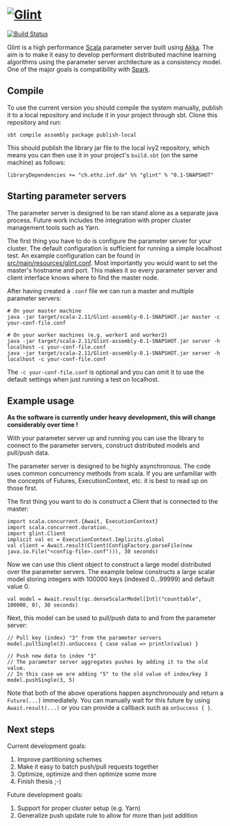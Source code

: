 # [![Glint](https://github.com/rjagerman/glint/wiki/images/glint-logo-small.png "Glint")](https://github.com/rjagerman/glint)
[![Build Status](https://travis-ci.org/rjagerman/glint.svg?branch=add-ci-testing)](https://travis-ci.org/rjagerman/glint)

Glint is a high performance [Scala](http://www.scala-lang.org/) parameter server built using [Akka](http://akka.io/).
The aim is to make it easy to develop performant distributed machine learning algorithms using the parameter server architecture as a consistency model. One of the major goals is compatibility with [Spark](http://spark.apache.org/).

## Compile
To use the current version you should compile the system manually, publish it to a local repository and include it in your project through sbt. Clone this repository and run:

    sbt compile assembly package publish-local

This should publish the library jar file to the local ivy2 repository, which means you can then use it in your project's `build.sbt` (on the same machine) as follows:

    libraryDependencies += "ch.ethz.inf.da" %% "glint" % "0.1-SNAPSHOT"

## Starting parameter servers

The parameter server is designed to be ran stand alone as a separate java process. Future work includes the integration with proper cluster management tools such as Yarn.

The first thing you have to do is configure the parameter server for your cluster. The default configuration is sufficient for running a simple localhost test. An example configuration can be found in [src/main/resources/glint.conf](src/main/resources/glint.conf). Most importantly you would want to set the master's hostname and port. This makes it so every parameter server and client interface knows where to find the master node.

After having created a `.conf` file we can run a master and multiple parameter servers:

    # On your master machine
    java -jar target/scala-2.11/Glint-assembly-0.1-SNAPSHOT.jar master -c your-conf-file.conf

    # On your worker machines (e.g. worker1 and worker2)
    java -jar target/scala-2.11/Glint-assembly-0.1-SNAPSHOT.jar server -h localhost -c your-conf-file.conf
    java -jar target/scala-2.11/Glint-assembly-0.1-SNAPSHOT.jar server -h localhost -c your-conf-file.conf

The `-c your-conf-file.conf` is optional and you can omit it to use the default settings when just running a test on localhost. 

## Example usage

**As the software is currently under heavy development, this will change considerably over time !**

With your parameter server up and running you can use the library to connect to the parameter servers, construct distributed models and pull/push data.

The parameter server is designed to be highly asynchronous. The code uses common concurrency methods from scala. If you are unfamiliar with the concepts of Futures, ExecutionContext, etc. it is best to read up on those first.

The first thing you want to do is construct a Client that is connected to the master:

    import scala.concurrent.{Await, ExecutionContext}
    import scala.concurrent.duration._
    import glint.Client
    implicit val ec = ExecutionContext.Implicits.global
    val client = Await.result(Client(ConfigFactory.parseFile(new java.io.File("<config-file>.conf"))), 30 seconds)

Now we can use this client object to construct a large model distributed over the parameter servers. The example below constructs a large scalar model storing integers with 100000 keys (indexed 0...99999) and default value 0.

    val model = Await.result(gc.denseScalarModel[Int]("counttable", 100000, 0), 30 seconds)
    
Next, this model can be used to pull/push data to and from the parameter server:

    // Pull key (index) "3" from the parameter servers
    model.pullSingle(3).onSuccess { case value => println(value) }
    
    // Push new data to index "3"
    // The parameter server aggregates pushes by adding it to the old value.
    // In this case we are adding "5" to the old value of index/key 3
    model.pushSingle(3, 5)

Note that both of the above operations happen asynchronously and return a `Future[...]` immediately. You can manually wait for this future by using `Await.result(...)` or you can provide a callback such as `onSuccess { }`.

## Next steps

Current development goals:

1. Improve partitioning schemes
2. Make it easy to batch push/pull requests together
3. Optimize, optimize and then optimize some more
4. Finish thesis ;-)

Future development goals:

1. Support for proper cluster setup (e.g. Yarn)
2. Generalize push update rule to allow for more than just addition
